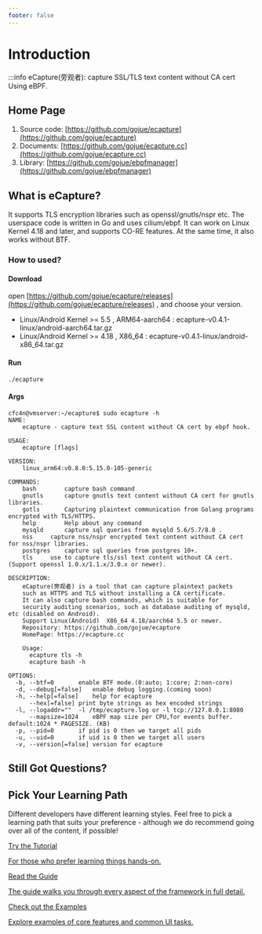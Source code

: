 ```yaml
---
footer: false
---
```


# Introduction

:::info eCapture(旁观者):  capture SSL/TLS text content without CA cert Using eBPF.

## Home Page

1. Source code: [https://github.com/gojue/ecapture](https://github.com/gojue/ecapture)
2. Documents: [https://github.com/gojue/ecapture.cc](https://github.com/gojue/ecapture.cc)
3. Library: [https://github.com/gojue/ebpfmanager](https://github.com/gojue/ebpfmanager)


## What is eCapture?
It supports TLS encryption libraries such as openssl/gnutls/nspr etc. The userspace code is written in Go and uses cilium/ebpf. It can work on Linux Kernel 4.18 and later, and supports CO-RE features. At the same time, it also works without BTF.

### How to used?

#### Download

open [https://github.com/gojue/ecapture/releases](https://github.com/gojue/ecapture/releases) , and choose your version.

* Linux/Android Kernel >= 5.5 , ARM64-aarch64 : ecapture-v0.4.1-linux/android-aarch64.tar.gz
* Linux/Android Kernel >= 4.18 , X86_64 : ecapture-v0.4.1-linux/android-x86_64.tar.gz

#### Run

```shell
./ecapture 
```

#### Args
```shell
cfc4n@vmserver:~/ecapture$ sudo ecapture -h
NAME:
	ecapture - capture text SSL content without CA cert by ebpf hook.

USAGE:
	ecapture [flags]

VERSION:
	linux_arm64:v0.8.0:5.15.0-105-generic

COMMANDS:
	bash		capture bash command
	gnutls		capture gnutls text content without CA cert for gnutls libraries.
	gotls		Capturing plaintext communication from Golang programs encrypted with TLS/HTTPS.
	help		Help about any command
	mysqld		capture sql queries from mysqld 5.6/5.7/8.0 .
	nss		capture nss/nspr encrypted text content without CA cert for nss/nspr libraries.
	postgres	capture sql queries from postgres 10+.
	tls		use to capture tls/ssl text content without CA cert. (Support openssl 1.0.x/1.1.x/3.0.x or newer).

DESCRIPTION:
	eCapture(旁观者) is a tool that can capture plaintext packets
	such as HTTPS and TLS without installing a CA certificate.
	It can also capture bash commands, which is suitable for
	security auditing scenarios, such as database auditing of mysqld, etc (disabled on Android).
	Support Linux(Android)  X86_64 4.18/aarch64 5.5 or newer.
	Repository: https://github.com/gojue/ecapture
	HomePage: https://ecapture.cc
	
	Usage:
	  ecapture tls -h
	  ecapture bash -h

OPTIONS:
  -b, --btf=0		enable BTF mode.(0:auto; 1:core; 2:non-core)
  -d, --debug[=false]	enable debug logging.(coming soon)
  -h, --help[=false]	help for ecapture
      --hex[=false]	print byte strings as hex encoded strings
  -l, --logaddr=""	-l /tmp/ecapture.log or -l tcp://127.0.0.1:8080
      --mapsize=1024	eBPF map size per CPU,for events buffer. default:1024 * PAGESIZE. (KB)
  -p, --pid=0		if pid is 0 then we target all pids
  -u, --uid=0		if uid is 0 then we target all users
  -v, --version[=false]	version for ecapture
```


## Still Got Questions?

[//]: # ([comment]: <> TODO: dead link)
[comment]: <> (More Detail [Quick-Start]&#40;/guide/quick-start&#41;.)

## Pick Your Learning Path

Different developers have different learning styles. Feel free to pick a learning path that suits your preference - although we do recommend going over all of the content, if possible!

<div class="vt-box-container next-steps">
  <a class="vt-box" href="/tutorial/">
    <p class="next-steps-link">Try the Tutorial</p>
    <p class="next-steps-caption">For those who prefer learning things hands-on.</p>
  </a>
  <a class="vt-box" href="/guide/quick-start.html">
    <p class="next-steps-link">Read the Guide</p>
    <p class="next-steps-caption">The guide walks you through every aspect of the framework in full detail.</p>
  </a>
  <a class="vt-box" href="/examples/">
    <p class="next-steps-link">Check out the Examples</p>
    <p class="next-steps-caption">Explore examples of core features and common UI tasks.</p>
  </a>
</div>
